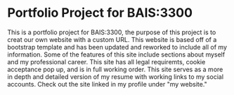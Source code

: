 # Portfolio Project for BAIS:3300
This is a portfolio project for BAIS:3300, the purpose of this project is to creat our own website with a custom URL. This website is based off of a bootstrap template and has been updated and reworked to include all of my information. Some of the features of this site include sections about myself and my professional career. This site has all legal requiremts, cookie acceptance pop up, and is in full working order. This site serves as a more in depth and detailed version of my resume with working links to my social accounts. Check out the site linked in my profile under "my website." 
